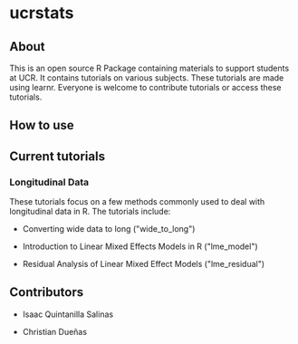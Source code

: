 # ucrstats

## About 

This is an open source
R Package containing materials to support students at UCR. It 
contains tutorials on various subjects. These tutorials are
made using learnr. Everyone is welcome to contribute tutorials
or access these tutorials.

## How to use 

## Current tutorials 

### Longitudinal Data

These tutorials focus on a few methods commonly used to deal
with longitudinal data in R. The tutorials include:

+ Converting wide data to long ("wide_to_long")

+ Introduction to Linear Mixed Effects Models in R ("lme_model")

+ Residual Analysis of Linear Mixed Effect Models ("lme_residual")

## Contributors

+ Isaac Quintanilla Salinas 

+ Christian Dueñas